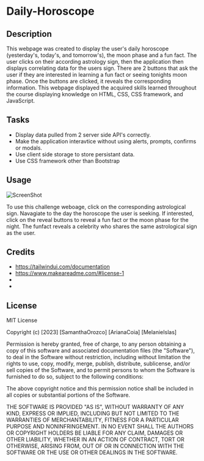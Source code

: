 # Daily-Horoscope

## Description

This webpage was created to display the user's daily horoscope (yesterday's, today's, and tomorrow's), the moon phase and a fun fact. The user clicks on their according astrology sign, then the application then displays correlating data for the users sign. There are 2 buttons that ask the user if they are interested in learning a fun fact or seeing tonights moon phase. Once the buttons are clicked, it reveals the corresponding information. This webpage displayed the acquired skills learned throughout the course displaying knowledge on HTML, CSS, CSS framework, and JavaScript. 

## Tasks
- Display data pulled from 2 server side API's correctly.
- Make the application interavtice without using alerts, prompts, confirms or modals.
- Use client side storage to store persistant data.
- Use CSS framework other than Bootstrap



## Usage

![ScreenShot](./)

To use this challenge weboage, click on the corresponding astrological sign. Navagiate to the day the horoscope the user is seeking. If interested, click on the reveal buttons to reveal a fun fact or the moon  phase for the night. The funfact reveals a celebrity who shares the same astrological sign as the user.


## Credits

- https://tailwindui.com/documentation
- https://www.makeareadme.com/#license-1
- 
- 

## License

MIT License

Copyright (c) [2023] [SamanthaOrozco] [ArianaCoia] [MelanieIslas]

Permission is hereby granted, free of charge, to any person obtaining a copy
of this software and associated documentation files (the "Software"), to deal
in the Software without restriction, including without limitation the rights
to use, copy, modify, merge, publish, distribute, sublicense, and/or sell
copies of the Software, and to permit persons to whom the Software is
furnished to do so, subject to the following conditions:

The above copyright notice and this permission notice shall be included in all
copies or substantial portions of the Software.

THE SOFTWARE IS PROVIDED "AS IS", WITHOUT WARRANTY OF ANY KIND, EXPRESS OR
IMPLIED, INCLUDING BUT NOT LIMITED TO THE WARRANTIES OF MERCHANTABILITY,
FITNESS FOR A PARTICULAR PURPOSE AND NONINFRINGEMENT. IN NO EVENT SHALL THE
AUTHORS OR COPYRIGHT HOLDERS BE LIABLE FOR ANY CLAIM, DAMAGES OR OTHER
LIABILITY, WHETHER IN AN ACTION OF CONTRACT, TORT OR OTHERWISE, ARISING FROM,
OUT OF OR IN CONNECTION WITH THE SOFTWARE OR THE USE OR OTHER DEALINGS IN THE
SOFTWARE.

